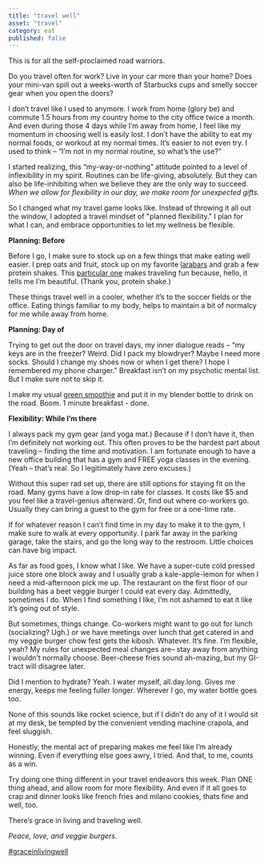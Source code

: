```yaml
---
title: "travel well"
asset: "travel" 
category: eat
published: false
---
```

This is for all the self-proclaimed road warriors.

Do you travel often for work? Live in your car more than your home? Does your mini-van spill out a weeks-worth of Starbucks cups and smelly soccer gear when you open the doors?

I don’t travel like I used to anymore. I work from home (glory be) and commute 1.5 hours from my country home to the city office twice a month. And even during those 4 days while I’m away from home, I feel like my momentum in choosing well is easily lost. I don’t have the ability to eat my normal foods, or workout at my normal times. It’s easier to not even try. I used to think – “I’m not in my normal routine, so what’s the use?”

I started realizing, this “my-way-or-nothing” attitude pointed to a level of inflexibility in my spirit. Routines can be life-giving, absolutely. But they can also be life-inhibiting when we believe they are the only way to succeed. _When we allow for flexibility in our day, we make room for unexpected gifts._

So I changed what my travel game looks like. Instead of throwing it all out the window, I adopted a travel mindset of "planned flexibility." I plan for what I can, and embrace opportunities to let my wellness be flexible.

**Planning: Before**

Before I go, I make sure to stock up on a few things that make eating well easier. I prep oats and fruit, stock up on my favorite [larabars](http://shop.larabar.com/ALT-PROTEIN-Chocolate-Peanut-Butter/p/LARA-51063&c=LaraBar@Alt) and grab a few protein shakes. This [particular one](http://www.drinksvelte.com/) makes traveling fun because, hello, it tells me I’m beautiful. (Thank you, protein shake.)

These things travel well in a cooler, whether it’s to the soccer fields or the office. Eating things familiar to my body, helps to maintain a bit of normalcy for me while away from home.

**Planning: Day of**

Trying to get out the door on travel days, my inner dialogue reads – “my keys are in the freezer? Weird. Did I pack my blowdryer? Maybe I need more socks. Should I change my shoes now or when I get there? I hope I remembered my phone charger.”
Breakfast isn’t on my psychotic mental list. But I make sure not to skip it.

I make my usual [green smoothie](http://thelivingwell.co/eat/green-smoothie) and put it in my blender bottle to drink on the road. Boom. 1 minute breakfast - done.

**Flexibility: While I’m there**

I always pack my gym gear (and yoga mat.) Because if I don’t have it, then I’m definitely not working out. This often proves to be the hardest part about traveling – finding the time and motivation. I am fortunate enough to have a new office building that has a gym and FREE yoga classes in the evening. (Yeah – that’s real. So I legitimately have zero excuses.)

Without this super rad set up, there are still options for staying fit on the road. Many gyms have a low drop-in rate for classes. It costs like $5 and you feel like a travel-genius afterward. Or, find out where co-workers go. Usually they can bring a guest to the gym for free or a one-time rate. 

If for whatever reason I can’t find time in my day to make it to the gym, I make sure to walk at every opportunity. I park far away in the parking garage, take the stairs, and go the long way to the restroom. Little choices can have big impact. 

As far as food goes, I know what I like. We have a super-cute cold pressed juice store one block away and I usually grab a kale-apple-lemon for when I need a mid-afternoon pick me up. The restaurant on the first floor of our building has a beet veggie burger I could eat every day. Admittedly, sometimes I do. When I find something I like, I’m not ashamed to eat it like it’s going out of style.

But sometimes, things change. Co-workers might want to go out for lunch (socializing? Ugh.) or we have meetings over lunch that get catered in and my veggie burger chow fest gets the kibosh. Whatever. It’s fine. I’m flexible, yeah? My rules for unexpected meal changes are– stay away from anything I wouldn’t normally choose. Beer-cheese fries sound ah-mazing, but my GI-tract will disagree later.

Did I mention to hydrate? Yeah. I water myself, all.day.long. Gives me energy, keeps me feeling fuller longer. Wherever I go, my water bottle goes too.

None of this sounds like rocket science, but if I didn’t do any of it I would sit at my desk, be tempted by the convenient vending machine crapola, and feel sluggish.

Honestly, the mental act of preparing makes me feel like I’m already winning. Even if everything else goes awry, I tried. And that, to me, counts as a win.

Try doing one thing different in your travel endeavors this week. Plan ONE thing ahead, and allow room for more flexibility. And even if it all goes to crap and dinner looks like french fries and milano cookies, thats fine and well, too.

There’s grace in living and traveling well.

_Peace, love, and veggie burgers._

[#graceinlivingwell](https://www.instagram.com/explore/tags/graceinlivingwell/)
